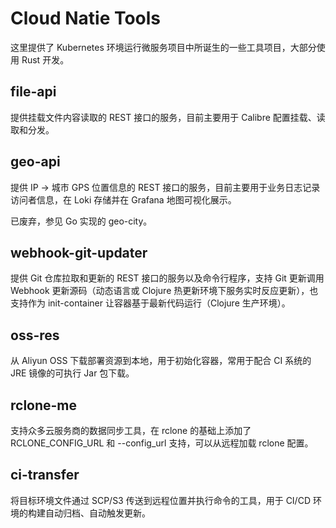 # Cloud Natie Tools

这里提供了 Kubernetes 环境运行微服务项目中所诞生的一些工具项目，大部分使用 Rust 开发。

## file-api

提供挂载文件内容读取的 REST 接口的服务，目前主要用于 Calibre 配置挂载、读取和分发。

## geo-api

提供 IP -> 城市 GPS 位置信息的 REST 接口的服务，目前主要用于业务日志记录访问者信息，在 Loki 存储并在 Grafana 地图可视化展示。

已废弃，参见 Go 实现的 geo-city。

## webhook-git-updater

提供 Git 仓库拉取和更新的 REST 接口的服务以及命令行程序，支持 Git 更新调用 Webhook 更新源码（动态语言或 Clojure 热更新环境下服务实时反应更新），也支持作为 init-container 让容器基于最新代码运行（Clojure 生产环境）。

## oss-res

从 Aliyun OSS 下载部署资源到本地，用于初始化容器，常用于配合 CI 系统的 JRE 镜像的可执行 Jar 包下载。

## rclone-me

支持众多云服务商的数据同步工具，在 rclone 的基础上添加了 RCLONE_CONFIG_URL 和 --config_url 支持，可以从远程加载 rclone 配置。

## ci-transfer

将目标环境文件通过 SCP/S3 传送到远程位置并执行命令的工具，用于 CI/CD 环境的构建自动归档、自动触发更新。
